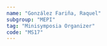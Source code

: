 ```yaml
---
name: "González Fariña, Raquel"
subgroup: "MEPI"
tag: "Minisymposia Organizer"
code: "MS17"
---
```

